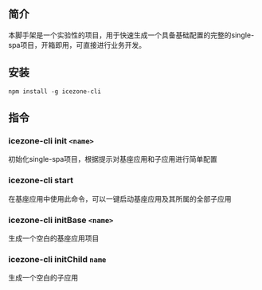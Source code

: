 <!--
 * @Author: wangzhong
 * @Date: 2020-12-08 14:22:08
 * @LastEditors: wangzhong
 * @LastEditTime: 2021-02-23 17:16:36
 * @FilePath: /icezone-cli/README.md
-->
## 简介
本脚手架是一个实验性的项目，用于快速生成一个具备基础配置的完整的single-spa项目，开箱即用，可直接进行业务开发。
## 安装
```
npm install -g icezone-cli
```
## 指令
### icezone-cli init `<name>`

初始化single-spa项目，根据提示对基座应用和子应用进行简单配置

### icezone-cli start
在基座应用中使用此命令，可以一键启动基座应用及其所属的全部子应用

### icezone-cli initBase `<name>`
生成一个空白的基座应用项目

### icezone-cli initChild `name`
生成一个空白的子应用

